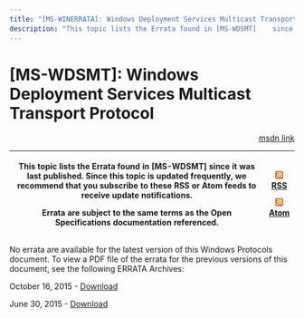 ```yaml
---
title: "[MS-WINERRATA]: Windows Deployment Services Multicast Transport Protocol"
description: "This topic lists the Errata found in [MS-WDSMT]    since it was last published. Since this topic is updated frequently, we    recommend that you"
---
```


# [MS-WDSMT]: Windows Deployment Services Multicast Transport Protocol

<p align="right"><a href="https://msdn.microsoft.com/en-us/library/7d1b7f18-04cf-43ef-babe-dcb9dc9b71e8">msdn link</a></p>
<p> </p>

<table>
 <thead>
  <tr>
   <th>
   <p>This topic lists the Errata found in [MS-WDSMT]
   since it was last published. Since this topic is updated frequently, we
   recommend that you subscribe to these RSS or Atom feeds to receive update
   notifications.</p>
   <p>Errata are subject to the same terms as the
   Open Specifications documentation referenced.</p>
   </th>
   <th>
   <p><img id="Picture 69" src="ms-winerrata_files/image001.png" alt="rss feed icon"><a href="http://blogs.msdn.com/b/protocol_content_errata/rss.aspx">RSS</a> </p>
   <p><img id="Picture 70" src="ms-winerrata_files/image001.png" alt="rss feed icon"><a href="http://blogs.msdn.com/b/protocol_content_errata/atom.aspx">Atom</a> </p>
   <p> </p>
   </th>
  </tr>
 </thead>
</table>

<p>No errata are available for the latest version of this
Windows Protocols document. To view a PDF file of the errata for the previous
versions of this document, see the following ERRATA Archives:</p>

<p>October 16, 2015 - <a href="http://go.microsoft.com/fwlink/?LinkID=690377">Download</a></p>

<p>June 30, 2015 - <a href="http://go.microsoft.com/fwlink/?LinkId=617579">Download</a></p>


                